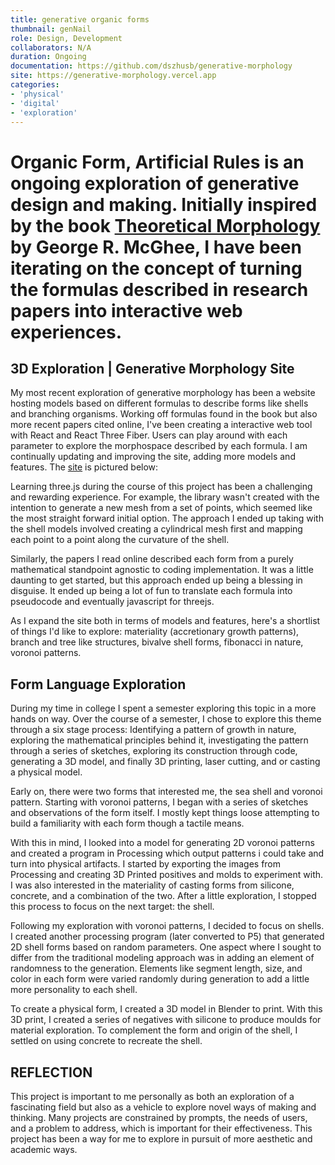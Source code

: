 ```yaml
---
title: generative organic forms
thumbnail: genNail
role: Design, Development
collaborators: N/A
duration: Ongoing
documentation: https://github.com/dszhusb/generative-morphology
site: https://generative-morphology.vercel.app
categories:
- 'physical'
- 'digital'
- 'exploration'
---
```


<script>
    import ImageGrid from '$lib/components/article/ImageGrid.svelte'
    import HeroImage from '$lib/components/article/HeroImage.svelte'

    const p = 'generative_morphology/'
    const sketches = [p + 'sketch2', p + 'sketch3', p + '2dVoronoi', p + '3dVoronoi']
    const shells = [p + 'spiralConstruction', p + '3D Shell-3', p + 'organicArtificial', p + 'shellOrg']
    const gifs = [p + 'ShellsEarly1', p + 'ShellsEarly2']

    const genmorphhero = p + 'genmorphsite'
    const buffer = p + 'buffer'
</script>

# Organic Form, Artificial Rules is an ongoing exploration of generative design and making. Initially inspired by the book [Theoretical Morphology](https://cup.columbia.edu/book/theoretical-morphology/9780231106177) by George R. McGhee, I have been iterating on the concept of turning the formulas described in research papers into interactive web experiences.

## 3D Exploration | Generative Morphology Site

My most recent exploration of generative morphology has been a website hosting models based on different formulas to describe forms like shells and branching organisms. Working off formulas found in the book but also more recent papers cited online, I've been creating a interactive web tool with React and React Three Fiber. Users can play around with each parameter to explore the morphospace described by each formula. I am continually updating and improving the site, adding more models and features. The [site](http://generative-morphology.vercel.app) is pictured below:

<HeroImage link={genmorphhero} description="WIP Generative Morphology Website" url="http://generative-morphology.vercel.app"/>

Learning three.js during the course of this project has been a challenging and rewarding experience. For example,  the library wasn't created with the intention to generate a new mesh from a set of points, which seemed like the most straight forward initial option. The approach I ended up taking with the shell models involved creating a cylindrical mesh first and mapping each point to a point along the curvature of the shell.

Similarly, the papers I read online described each form from a purely mathematical standpoint agnostic to coding implementation. It was a little daunting to get started, but this approach ended up being a blessing in disguise. It ended up being a lot of fun to translate each formula into pseudocode and eventually javascript for threejs.

As I expand the site both in terms of models and features, here's a shortlist of things I'd like to explore: materiality (accretionary growth patterns), branch and tree like structures, bivalve shell forms, fibonacci in nature, voronoi patterns.

<HeroImage link={buffer} />

## Form Language Exploration

During my time in college I spent a semester exploring this topic in a more hands on way. Over the course of a semester, I chose to explore this theme through a six stage process: Identifying a pattern of growth in nature, exploring the mathematical principles behind it, investigating the pattern through a series of sketches, exploring its construction through code, generating a 3D model, and finally 3D printing, laser cutting, and or casting a physical model.

Early on, there were two forms that interested me, the sea shell and voronoi pattern. Starting with voronoi patterns, I began with a series of sketches and observations of the form itself. I mostly kept things loose attempting to build a familiarity with each form though a tactile means.

With this in mind, I looked into a model for generating 2D voronoi patterns and created a program in Processing which output patterns i could take and turn into physical artifacts. I started by exporting the images from Processing and creating 3D Printed positives and molds to experiment with. I was also interested in the materiality of casting forms from silicone, concrete, and a combination of the two. After a little exploration, I stopped this process to focus on the next target: the shell.

<ImageGrid links={sketches} description="Voronoi Patterns Exploration" />

Following my exploration with voronoi patterns, I decided to focus on shells. I created another processing program (later converted to P5) that generated 2D shell forms based on random parameters. One aspect where I sought to differ from the traditional modeling approach was in adding an element of randomness to the generation. Elements like segment length, size, and color in each form were varied randomly during generation to add a little more personality to each shell.

<ImageGrid links={shells} description="Shell Form Exploration" />

To create a physical form, I created a 3D model in Blender to print. With this 3D print, I created a series of negatives with silicone to produce moulds for material exploration. To complement the form and origin of the shell, I settled on using concrete to recreate the shell.

<ImageGrid links={gifs} description="Voronoi Patterns Exploration" type="gif"/>

## REFLECTION

This project is important to me personally as both an exploration of a fascinating field but also as a vehicle to explore novel ways of making and thinking. Many projects are constrained by prompts, the needs of users, and a problem to address, which is important for their effectiveness. This project has been a way for me to explore in pursuit of more aesthetic and academic ways.